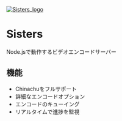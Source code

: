 [![Sisters_logo](https://www.dabudabu.net/resources/Sisters-03.svg)](https://github.com/Chinachu/Mirakurun)

# Sisters
Node.jsで動作するビデオエンコードサーバー

## 機能

* Chinachuをフルサポート
* 詳細なエンコードオプション
* エンコードのキューイング
* リアルタイムで進捗を監視

